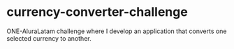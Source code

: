 # currency-converter-challenge
ONE-AluraLatam challenge where I develop an application that converts one selected currency to another.
